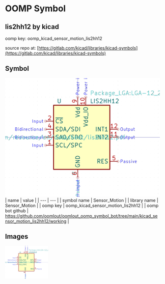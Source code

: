 # OOMP Symbol  
## lis2hh12  by kicad  
  
oomp key: oomp_kicad_sensor_motion_lis2hh12  
  
source repo at: [https://gitlab.com/kicad/libraries/kicad-symbols](https://gitlab.com/kicad/libraries/kicad-symbols)  
## Symbol  
  
[![working.png](working_600.png)](working.png)  
| name | value | 
| --- | --- | 
| symbol name | Sensor_Motion | 
| library name | Sensor_Motion | 
| oomp key | oomp_kicad_sensor_motion_lis2hh12 | 
| oomp bot github | https://github.com/oomlout/oomlout_oomp_symbol_bot/tree/main/kicad_sensor_motion_lis2hh12/working | 
## Images  
  
[![working.png](working_140.png)](working.png)  

